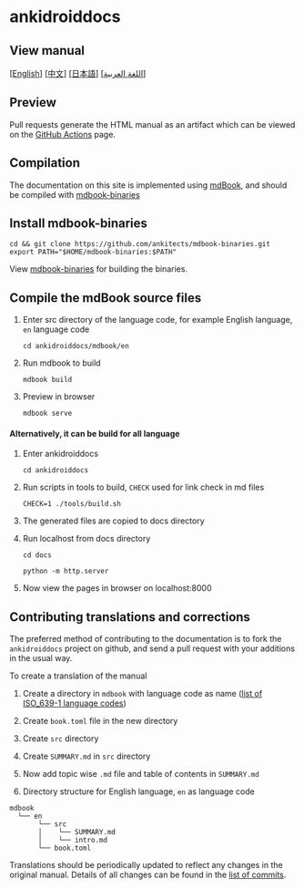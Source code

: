 # ankidroiddocs

## View manual
[[English](http://docs.ankidroid.net/en/)]
[[中文](http://docs.ankidroid.net/zh/)]
[[日本語](http://docs.ankidroid.net/ja/)]
[[اللغة العربية](http://docs.ankidroid.net/ar/)]

## Preview

Pull requests generate the HTML manual as an artifact which can be viewed on the [GitHub Actions](https://github.com/ankidroid/ankidroiddocs/actions) page.

## Compilation
The documentation on this site is implemented using [mdBook](https://rust-lang.github.io/mdBook/), and should be compiled with [mdbook-binaries](https://github.com/ankitects/mdbook-binaries)

## Install mdbook-binaries
```
cd && git clone https://github.com/ankitects/mdbook-binaries.git
export PATH="$HOME/mdbook-binaries:$PATH"
```

View [mdbook-binaries](https://github.com/ankitects/mdbook-binaries.git) for building the binaries.

## Compile the mdBook source files
1. Enter src directory of the language code, for example English language, `en` language code
   ```
   cd ankidroiddocs/mdbook/en
   ```
2. Run mdbook to build
   ```
   mdbook build
   ```
3. Preview in browser
   ```
   mdbook serve
   ```

#### Alternatively, it can be build for all language
1. Enter ankidroiddocs
   ```
   cd ankidroiddocs
   ```

2. Run scripts in tools to build, `CHECK` used for link check in md files
   ```
   CHECK=1 ./tools/build.sh
   ```

3. The generated files are copied to docs directory
4. Run localhost from docs directory
   ```
   cd docs

   python -m http.server
   ```
5. Now view the pages in browser on localhost:8000

## Contributing translations and corrections

The preferred method of contributing to the documentation is to fork the `ankidroiddocs` project on github, and send a pull request with your additions in the usual way.

To create a translation of the manual

1. Create a directory in `mdbook` with language code as name ([list of ISO\_639-1 language codes](http://en.wikipedia.org/wiki/List_of_ISO_639-1_codes))

2. Create `book.toml` file in the new directory
3. Create `src` directory
4. Create `SUMMARY.md` in `src` directory
5. Now add topic wise `.md` file and table of contents in `SUMMARY.md`
6. Directory structure for English language, `en` as language code
```
mdbook
  └── en
       └── src
       │    └── SUMMARY.md
       │    └── intro.md
       └── book.toml
```

Translations should be periodically updated to reflect any changes in the original manual. Details of all changes can be found in the [list of commits](https://github.com/ankidroid/ankidroiddocs/commits/main/).
